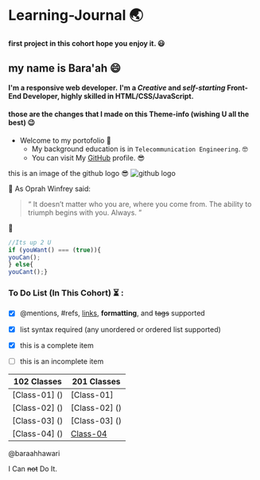 # Learning-Journal :earth_asia:	


#### first project in this cohort hope you enjoy it. :smiley:
## my name is Bara'ah :smile:
**I'm a responsive web developer.** **I'm a _Creative_ and _self-starting_ Front-End Developer, highly skilled in HTML/CSS/JavaScript.**
#### those are the changes that I made on this Theme-info (wishing U all the best) :wink:

- Welcome to my portofolio  :rocket:	
    - My background education is in `Telecommunication Engineering`. :nerd_face:	
    - You can visit My [GitHub](https://github.com/baraahhawari) profile. :sunglasses:	


this is an image of the github logo :sunglasses:
![github logo](https://i.pinimg.com/originals/dc/1a/1a/dc1a1a4287f57e4a80ea5ecfd912ee96.png)

:thinking: As Oprah Winfrey said:
 >  “ It doesn’t matter who you are, where you come from. The ability to triumph begins with you.  Always. ” 

:green_heart:	 
```javascript
//Its up 2 U
if (youWant() === (true)){
youCan();
} else{
youCant();}
```
	 
 ### To Do List (In This Cohort) :hourglass_flowing_sand: :
	
- [x] @mentions, #refs, [links](), **formatting**, and <del>tags</del> supported
- [x] list syntax required (any unordered or ordered list supported)
- [x] this is a complete item
- [ ] this is an incomplete item


| 102 Classes       |   201 Classes |
| -------------     | ------------- |
| [Class-01] ()     |  [Class-01]   |
| [Class-02] ()     | [Class-02] () |
| [Class-03] ()     | [Class-03] () |
| [Class-04] ()     | [Class-04]()  |


@baraahhawari

I Can ~~not~~ Do It.
